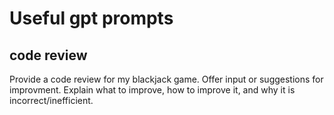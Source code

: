 # Useful gpt prompts

## code review
Provide a code review for my blackjack game. Offer input or suggestions for improvment. Explain what to improve, how to improve it, and why it is incorrect/inefficient. 

